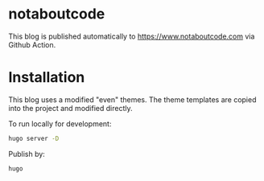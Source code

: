 # notaboutcode
This blog is published automatically to https://www.notaboutcode.com via Github Action.
# Installation

This blog uses a modified "even" themes. The theme templates are copied into the project and modified directly.

To run locally for development:
```bash
hugo server -D
```

Publish by:
```bash
hugo
```
